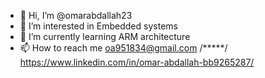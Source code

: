 - 👋 Hi, I’m @omarabdallah23
- 👀 I’m interested in Embedded systems
- 🌱 I’m currently learning ARM architecture
- 📫 How to reach me oa951834@gmail.com /*****/ https://www.linkedin.com/in/omar-abdallah-bb9265287/


